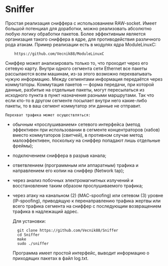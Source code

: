 # Sniffer

Простая реализация сниффера с использованием RAW-socket. 
Имеет большой потенциал для доработки, можно реализовать абсолютно любую логику обработки пакетов.
Более эффективным является организация такого сниффера в ядре, для противодействия различного рода атакам. 
Пример реализации есть в модулях ядра ModuleLinuxC:

		https://github.com/Vecnik88/ModuleLinuxC

Сниффер может анализировать только то, что проходит через его сетевую карту. 
Внутри одного сегмента сети Ethernet все пакеты рассылаются всем машинам, из-за этого возможно перехватывать чужую информацию.
Между сегментами информация передаётся через коммутаторы.
Коммутация пакетов — форма передачи, при которой данные, разбитые на отдельные пакеты, могут пересылаться из исходного пункта в пункт назначения разными маршрутами. 
Так что если кто-то в другом сегменте посылает внутри него какие-либо пакеты, то в ваш сегмент коммутатор эти данные не отправит.

	Перехват трафика может осуществляться:

- обычным «прослушиванием» сетевого интерфейса (метод эффективен при использовании в сегменте концентраторов 
  (хабов) вместо коммутаторов (свитчей), в противном случае метод малоэффективен, 
  поскольку на сниффер попадают лишь отдельные фреймы);

- подключением сниффера в разрыв канала;
	
- ответвлением (программным или аппаратным) трафика и направлением его копии на сниффер (Network tap);
	
- через анализ побочных электромагнитных излучений и восстановление таким образом прослушиваемого трафика;
	
- через атаку на канальном (2) (MAC-spoofing) или сетевом (3) уровне (IP-spoofing),
  приводящую к перенаправлению трафика жертвы или всего трафика сегмента на сниффер с последующим 
  возвращением трафика в надлежащий адрес.

	Для установки:

		git clone https://github.com/Vecnik88/Sniffer
		cd Sniffer
		make
		sudo ./sniffer

	Программа имеет простой интерфейс, выводит информацию о приходящих пакетах в файл log.txt.